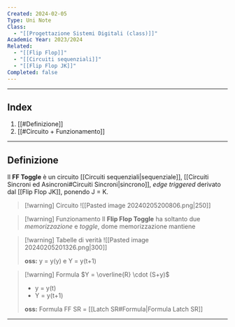 ```yaml
---
Created: 2024-02-05
Type: Uni Note
Class:
  - "[[Progettazione Sistemi Digitali (class)]]"
Academic Year: 2023/2024
Related:
  - "[[Flip Flop]]"
  - "[[Circuiti sequenziali]]"
  - "[[Flip Flop JK]]"
Completed: false
---
```

---
## Index
1. [[#Definizione]]
2. [[#Circuito + Funzionamento]]

---
## Definizione
Il **FF Toggle** è un circuito [[Circuiti sequenziali|sequenziale]], [[Circuiti Sincroni ed Asincroni#Circuiti Sincroni|sincrono]], *edge triggered* derivato dal [[Flip Flop JK]], ponendo J = K.

>[!warning] Circuito
>![[Pasted image 20240205200806.png|250]]

>[!warning] Funzionamento
>Il **Flip Flop Toggle** ha soltanto due  *memorizzazione* e *toggle*, dome memorizzazione mantiene 

>[!warning] Tabelle di verità
![[Pasted image 20240205201326.png|300]]
>
>**oss:** y = y(y) e Y = y(t+1)

>[!warning] Formula
$Y = \overline{R} \cdot (S+y)$
>- y = y(t)
>- Y = y(t+1)
>
>**oss:** Formula FF SR =  [[Latch SR#Formula|Formula Latch SR]]

---
